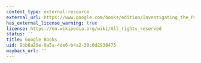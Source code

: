 ```yaml
---
content_type: external-resource
external_url: https://www.google.com/books/edition/Investigating_the_President/i2-YDwAAQBAJ?hl=en&gbpv=1
has_external_license_warning: true
license: https://en.wikipedia.org/wiki/All_rights_reserved
status: ''
title: Google Books
uid: 9bb6a29e-0a5a-4de6-b4a2-30c0d2938475
wayback_url: ''
---
```

